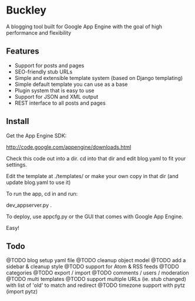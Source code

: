 # Buckley

A blogging tool built for Google App Engine with the goal of high performance and flexibility

## Features

 * Support for posts and pages
 * SEO-friendly stub URLs
 * Simple and extensible template system (based on Django templating)
 * Simple default template you can use as a base
 * Plugin system that is easy to use
 * Support for JSON and XML output 
 * REST interface to all posts and pages

## Install

Get the App Engine SDK:

  http://code.google.com/appengine/downloads.html

Check this code out into a dir. cd into that dir and edit blog.yaml to fit your settings.

Edit the template at ./templates/ or make your own copy in that dir (and update blog.yaml to use it)

To run the app, cd in and run:

  dev_appserver.py .

To deploy, use appcfg.py or the GUI that comes with Google App Engine.

Easy!

## Todo

@TODO   blog setup yaml file
@TODO   cleanup object model
@TODO	add a sidebar & cleanup style
@TODO	support for Atom & RSS feeds
@TODO	categories
@TODO	export / import
@TODO	comments / users / moderation
@TODO 	multi templates
@TODO	support multiple URLs (ie. stub changed) with list of 'old' to match and redirect
@TODO	timezone support with pytz (import pytz)
